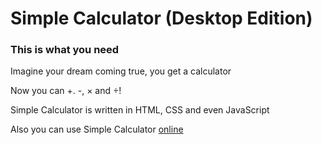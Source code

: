 # Simple Calculator (Desktop Edition)

### This is what you need

Imagine your dream coming true, you get a calculator

Now you can +. -, × and ÷!

Simple Calculator is written in HTML, CSS and even JavaScript

Also you can use Simple Calculator [online](https://forbirdden.github.io/SimpleCalculator/)

